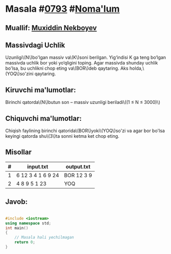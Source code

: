 
<h1>Masala #<a href="https://robocontest.uz/tasks/0793">0793</a> #<a href="https://robocontest.uz/tasks?category=1">Noma'lum</a></h1>
<h2> Muallif: <a href="https://robocontest.uz/profile/muxiddin">Muxiddin Nekboyev</a></h2>
<h2>Massivdagi Uchlik</h2>
<p>Uzunligi\(N\)bo'lgan massiv va\(K\)soni berilgan. Yig‘indisi K ga teng bo‘lgan massivda uchlik bor yoki yo‘qligini toping. Agar massivda shunday uchlik bo'lsa, bu uchlikni chop eting va\(BOR\)deb qaytaring. Aks holda,\(YOQ\)so'zini qaytaring.</p>
<h2>Kiruvchi ma'lumotlar:</h2>
<p>Birinchi qatorda\(N\)butun son – massiv uzunligi beriladi\((1 ≤ N ≤ 3000)\)</p>
<h2>Chiquvchi ma'lumotlar:</h2>
<p>Chiqish faylining birinchi qatorida\(BOR\)yoki\(YOQ\)so'zi va agar bor bo'lsa keyingi qatorda shu\(3\)ta sonni ketma ket chop eting.</p>
<h2>Misollar</h2>
<table>
    <thead>
        <tr>
            <th>#</th>
            <th>input.txt</th>
            <th>output.txt</th>
        </tr>
    </thead>
    <tbody>
            <tr>
                <td>1</td>
                <td>6
12 3 4 1 6 9
24</td>
                <td>BOR 12 3 9</td>
            </tr>
            <tr>
                <td>2</td>
                <td>4
8 9 5 1
23</td>
                <td>YOQ</td>
            </tr>
    </tbody>
    </table>
    
<h2>Javob:</h2>

######
```cpp
#include <iostream>
using namespace std;
int main()
{
    // Masala hali yechilmagan
    return 0;
}
```

